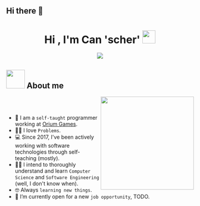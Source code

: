 ## Hi there 👋

<h1 align="center">Hi , I'm Can 'scher' <img src="https://media.giphy.com/media/hvRJCLFzcasrR4ia7z/giphy.gif" width="35"></h1>
<p align="center">
  <a href="https://github.com/DenverCoder1/readme-typing-svg"><img src="https://readme-typing-svg.herokuapp.com?font=Time+New+Roman&color=%23C8BE25&size=25&center=true&vCenter=true&width=600&height=100&lines=Co-Founder at+@OriumGames;Developer at+@netherrackpe;Always+learning+new+things;A bit lazy"></a>
</p>

## <picture><img src = "https://github.com/7oSkaaa/7oSkaaa/blob/main/Images/about_me.gif?raw=true" width = 50px></picture> About me
<picture> <img align="right" src="https://github.com/7oSkaaa/7oSkaaa/blob/main/Images/Right_Side.gif?raw=true" width = 250px></picture>
<br><br>

- :school: I am a `self-taught` programmer working at [Orium Games](https://github.com/orgs/OriumGames).
- :technologist: I love `Problems`.
- :computer: Since 2017, I've been actively working with software technologies through self-teaching (mostly).
- :student: I intend to thoroughly understand and learn `Computer Science` and `Software Engineering` (well, I don't know when).
- :nerd_face: Always `learning new things`.
- :thinking: I’m currently open for a new `job opportunity`, TODO.
<br>

<!--
**wr3p/wr3p** is a ✨ _special_ ✨ repository because its `README.md` (this file) appears on your GitHub profile.

Here are some ideas to get you started:

- 🔭 I’m currently working on ...
- 🌱 I’m currently learning ...
- 👯 I’m looking to collaborate on ...
- 🤔 I’m looking for help with ...
- 💬 Ask me about ...
- 📫 How to reach me: ...
- 😄 Pronouns: ...
- ⚡ Fun fact: ...
-->
